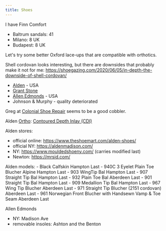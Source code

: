 ```yaml
---
title: Shoes
---
```

I have Finn Comfort
- Baltrum sandals: 41
- Milano: 8 UK
- Budapest: 8 UK

Let's try some better Oxford lace-ups that are compatible with orthotics.

Shell cordovan looks interesting, but there are downsides that probably make it not for me:
https://shoegazing.com/2020/06/05/in-depth-the-downside-of-shell-cordovan/

- [Alden](http://www.aldenshoe.com/) - USA
- [Grant Stone](http://www.grantstoneshoes.com)
- [Allen Edmonds](https://www.allenedmonds.com/) - USA
- Johnson & Murphy - quality deteriorated

Greg at [Colonial Shoe Repair](https://colonialshoerepair.com/) seems to be a good cobbler.

Alden [Ortho](http://www.aldenshoe.com/Archive/cat_ortho.htm): [Contoured Depth Inlay (CDI)](http://www.aldenshoe.com/Archive/cat_ortho_cdi_facts.htm)

Alden stores:
- official online: https://www.theshoemart.com/alden-shoes/
- official NY: https://aldenmadison.com/
- NY: https://www.mouldedshoeny.com/ (carries modified last)
- Newton: https://mrsid.com/

Alden models:
	- Black Calfskin  Hampton Last
	- 940C 3 Eyelet Plain Toe Blucher Alpine  Hampton Last
	- 903 WingTip Bal  Hampton Last
	- 907  Straight Tip Bal  Hampton Last
	- 932  Plain Toe Bal  Aberdeen Last
	- 901 Straight Tip Bal  Hampton Last
	- 909 Medallion Tip Bal  Hampton Last
	- 967 Wing Tip Blucher  Aberdeen Last
	- 971 Straight Tip Blucher (2151 cordovan)  Aberdeen Last
	- 961 Norwegian Front Blucher with Handsewn Vamp & Toe Seam  Aberdeen Last

Allen Edmonds
- NY: Madison Ave
- removable insoles: Ashton and the Benton